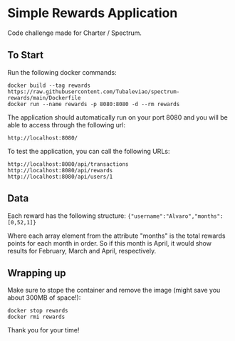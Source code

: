 # Simple Rewards Application

Code challenge made for Charter / Spectrum.

## To Start

Run the following docker commands:

```
docker build --tag rewards https://raw.githubusercontent.com/Tubaleviao/spectrum-rewards/main/Dockerfile
docker run --name rewards -p 8080:8080 -d --rm rewards
```

The application should automatically run on your port 8080 and you will be able to access through the following url:

``` http://localhost:8080/ ```

To test the application, you can call the following URLs:

```
http://localhost:8080/api/transactions
http://localhost:8080/api/rewards
http://localhost:8080/api/users/1
```

## Data

Each reward has the following structure: ``` {"username":"Alvaro","months":[0,52,1]} ```

Where each array element from the attribute "months" is the total rewards points for each month in order. So if this month is April, it would show results for February, March and April, respectively.

## Wrapping up

Make sure to stope the container and remove the image (might save you about 300MB of space!):

```
docker stop rewards
docker rmi rewards
```

Thank you for your time!
